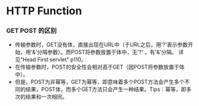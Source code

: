# HTTP Function
### GET POST 的区别
- 传输参数时，GET没有体，直接出现在URL中（于URL之后，用'?'表示参数开始，用'&'分隔参数）。而POST将参数放置于体中，无'?' ，有'&'分隔。 详见"Head First servlet" p110。
- 在传输参数时，POST的安全性会相对高于GET（因POST将参数放置于体中）。
- 但是，POST为非幂等，GET为幂等，即意味着多个POST方法会产生多个不同的结果，POST体，而多个GET方法只会产生一种结果。Tips：幂等，即多次的结果和一次相同。
